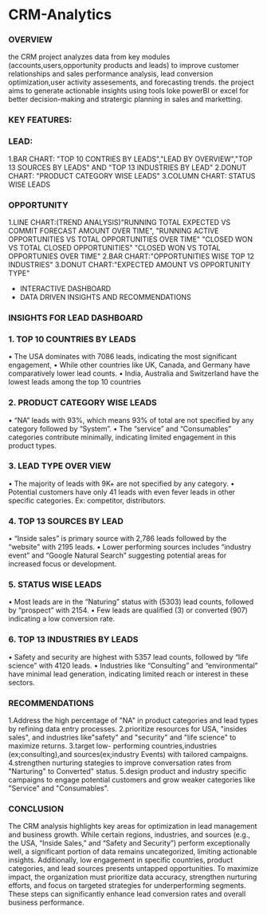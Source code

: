 # CRM-Analytics
### OVERVIEW
the CRM project analyzes data from key modules (accounts,users,opportunity products and leads) to improve customer relationships and sales performance analysis, lead conversion optimization,user activity assesements, and forecasting trends. the project aims to generate actionable insights using tools loke powerBI or excel for better decision-making and stratergic planning in sales and marketting.

### KEY FEATURES:
### LEAD:
1.BAR CHART: "TOP 10 CONTRIES BY LEADS","LEAD BY OVERVIEW","TOP 13 SOURCES BY LEADS" AND "TOP 13 INDUSTRIES BY LEAD"
2.DONUT CHART: "PRODUCT CATEGORY WISE LEADS"
3.COLUMN CHART: STATUS WISE LEADS
### OPPORTUNITY
1.LINE CHART:(TREND ANALYSIS)"RUNNING TOTAL EXPECTED VS COMMIT FORECAST AMOUNT OVER TIME",
                             "RUNNING ACTIVE OPPORTUNITIES VS TOTAL OPPORTUNITIES OVER TIME"
                             "CLOSED WON VS TOTAL CLOSED OPPORTUNITIES"
                             "CLOSED WON VS TOTAL OPPORTUNIES OVER TIME"
2.BAR CHART:"OPPORTUNITIES WISE TOP 12 INDUSTRIES"
3.DONUT CHART:"EXPECTED AMOUNT VS OPPORTUNITY TYPE"
* INTERACTIVE DASHBOARD
* DATA DRIVEN INSIGHTS AND RECOMMENDATIONS

### INSIGHTS FOR LEAD DASHBOARD

### 1.	TOP 10 COUNTRIES BY LEADS
•	The USA dominates with 7086 leads, indicating the most significant engagement,
•	While other countries like UK, Canada, and Germany have comparatively lower lead counts.
•	India, Australia and Switzerland have the lowest leads among the top 10 countries
  
### 2.	PRODUCT CATEGORY WISE LEADS
•	“NA” leads with 93%, which means 93% of total are not specified by any category followed by “System”.
•	The “service” and “Consumables” categories contribute minimally, indicating limited engagement in this product types.

### 3.	LEAD TYPE OVER VIEW
•	The majority of leads with 9K+ are not specified by any category.
•	Potential customers have only 41 leads with even fever leads in other specific categories.
Ex: competitor, distributors.

### 4.	TOP 13 SOURCES BY LEAD
•	“Inside sales” is primary source with 2,786 leads followed by the “website” with 2195 leads.
•	Lower performing sources includes “industry event” and “Google Natural Search” suggesting potential areas for increased focus or development.

### 5.	STATUS WISE LEADS
•	Most leads are in the “Naturing” status with (5303) lead counts, followed by “prospect” with 2154.
•	Few leads are qualified (3) or converted (907) indicating a low conversion rate.

### 6.	TOP 13 INDUSTRIES BY LEADS
•	Safety and security are highest with 5357 lead counts, followed by “life science” with 4120 leads.
•	Industries like “Consulting” and “environmental” have minimal lead generation, indicating limited reach or interest in these sectors.

### RECOMMENDATIONS
1.Address the high percentage of "NA" in product categories and lead types by refining data entry processes.
2.prioritize resources for USA, "insides sales", and industries like"safety" and "security" and "life science" to maximize returns.
3.target low- performing countries,industries (ex;consulting),and sources(ex;industry Events) with tailored campaigns.
4.strengthen nurturing stategies to improve conversation rates from "Narturing" to Converted" status.
5.design product and industry specific campaigns to engage potential customers and grow weaker categories like "Service" and "Consumables".

### CONCLUSION
The CRM analysis highlights key areas for optimization in lead management and business growth. While certain regions, industries, and sources (e.g., the USA, “Inside Sales,” and “Safety and Security”) perform exceptionally well, a significant portion of data remains uncategorized, limiting actionable insights. Additionally, low engagement in specific countries, product categories, and lead sources presents untapped opportunities. To maximize impact, the organization must prioritize data accuracy, strengthen nurturing efforts, and focus on targeted strategies for underperforming segments. These steps can significantly enhance lead conversion rates and overall business performance.


